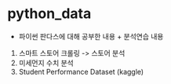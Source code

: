 # python_data
- 파이썬 판다스에 대해 공부한 내용 + 분석연습 내용
1. 스마트 스토어 크롤링 -> 스토어 분석
2. 미세먼지 수치 분석
3. Student Performance Dataset (kaggle)
